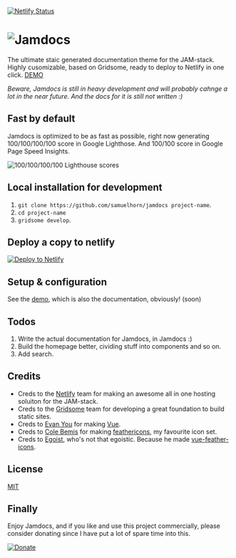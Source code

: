 [![Netlify Status](https://api.netlify.com/api/v1/badges/de44d168-eb1d-47a5-8731-d77bb40af7c8/deploy-status)](https://app.netlify.com/sites/jamdocs/deploys)

# ![Jamdocs](https://github.com/samuelhorn/jamdocs/blob/master/src/assets/img/logo.svg)

The ultimate staic generated documentation theme for the JAM-stack. Highly cusomizable, based on Gridsome, ready to deploy to Netlify in one click. [DEMO](https://jamdocs.netlify.com/)

*Beware, Jamdocs is still in heavy development and will probably cahnge a lot in the near future. And the docs for it is still not written :)*

## Fast by default
Jamdocs is optimized to be as fast as possible, right now generating 100/100/100/100 score in Google Lighthose. And 100/100 score in Google Page Speed Insights.

![100/100/100/100 Lighthouse scores](https://github.com/samuelhorn/jamdocs/blob/master/src/assets/img/pagespeed.png)

## Local installation for development
1. `git clone https://github.com/samuelhorn/jamdocs project-name`.
2. `cd project-name`
3. `gridsome develop`.

## Deploy a copy to netlify
[![Deploy to Netlify](https://www.netlify.com/img/deploy/button.svg)](https://app.netlify.com/start/deploy?repository=https://github.com/samuelhorn/jamdocs)

## Setup & configuration
See the [demo](https://jamdocs.netlify.com/), which is also the documentation, obviously! (soon)

## Todos
1. Write the actual documentation for Jamdocs, in Jamdocs :)
2. Build the homepage better, cividing stuff into components and so on. 
3. Add search.

## Credits
- Creds to the [Netlify](https://www.netlify.com/) team for making an awesome all in one hosting soluiton for the JAM-stack.
- Creds to the [Gridsome](https://gridsome.org/) team for developing a great foundation to build static sites.
- Creds to [Evan You](https://twitter.com/youyuxi) for making [Vue](https://vuejs.org/).
- Creds to [Cole Bemis](https://twitter.com/colebemis) for making [feathericons](https://feathericons.com/), my favourite icon set.
- Creds to [Egoist](https://github.com/egoist), who's not that egoistic. Because he made [vue-feather-icons](https://github.com/egoist/vue-feather-icons).

## License
[MIT](https://github.com/samuelhorn/jamdocs/blob/master/LICENSE)

## Finally
Enjoy Jamdocs, and if you like and use this project commercially, please consider donating since I have put a lot of spare time into this.

[![Donate](https://img.shields.io/badge/Donate-PayPal-green.svg)](https://www.paypal.com/cgi-bin/webscr?cmd=_donations&business=JX3MPJPFVFQCC&currency_code=SEK&source=url)
